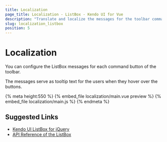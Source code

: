 ```yaml
---
title: Localization
page_title: Localization - ListBox - Kendo UI for Vue
description: "Translate and localize the messages for the toolbar commands when working with the Kendo UI ListBox wrapper in Vue projects."
slug: localization_listbox
position: 5
---
```


# Localization

You can configure the ListBox messages for each command button of the toolbar.

The messages serve as tooltip text for the users when they hover over the buttons.

{% meta height:550 %}
{% embed_file localization/main.vue preview %}
{% embed_file localization/main.js %}
{% endmeta %}

## Suggested Links

* [Kendo UI ListBox for jQuery](https://docs.telerik.com/kendo-ui/api/javascript/ui/listbox)
* [API Reference of the ListBox](https://docs.telerik.com/kendo-ui/api/javascript/ui/listbox)

